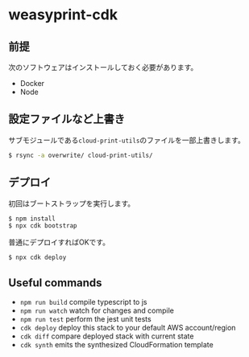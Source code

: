 # weasyprint-cdk

## 前提

次のソフトウェアはインストールしておく必要があります。

- Docker
- Node

## 設定ファイルなど上書き

サブモジュールである`cloud-print-utils`のファイルを一部上書きします。

```bash
$ rsync -a overwrite/ cloud-print-utils/
```

## デプロイ

初回はブートストラップを実行します。

```bash
$ npm install
$ npx cdk bootstrap
```

普通にデプロイすればOKです。

```bash
$ npx cdk deploy
```

## Useful commands

* `npm run build`   compile typescript to js
* `npm run watch`   watch for changes and compile
* `npm run test`    perform the jest unit tests
* `cdk deploy`      deploy this stack to your default AWS account/region
* `cdk diff`        compare deployed stack with current state
* `cdk synth`       emits the synthesized CloudFormation template
